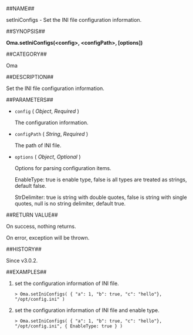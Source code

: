 
##NAME##

setIniConfigs - Set the INI file configuration information.

##SYNOPSIS##

**Oma.setIniConfigs(\<config\>, \<configPath\>, [options])**

##CATEGORY##

Oma

##DESCRIPTION##

Set the INI file configuration information.

##PARAMETERS##

* `config` ( *Object*, *Required* )

   The configuration information.

* `configPath` ( *String*, *Required* )

   The path of INI file.

* `options` ( *Object*, *Optional* )

   Options for parsing configuration items.

   EnableType: true is enable type, false is all types are treated as strings, default false.

   StrDelimiter: true is string with double quotes, false is string with single quotes, null is no string delimiter, default true.

##RETURN VALUE##

On success, nothing returns.

On error, exception will be thrown.

##HISTORY##

Since v3.0.2.

##EXAMPLES##

1. set the configuration information of INI file.

	```lang-javascript
	> Oma.setIniConfigs( { "a": 1, "b": true, "c": "hello"}, "/opt/config.ini" )
	```

2. set the configuration information of INI file and enable type.

	```lang-javascript
	> Oma.setIniConfigs( { "a": 1, "b": true, "c": "hello"}, "/opt/config.ini", { EnableType: true } )
	```